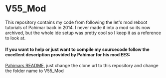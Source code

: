 # V55_Mod

This repository contains my code from following the let's mod reboot tutorials of Pahimar back in 2014.
I never made it into a mod so its now archived, but the whole ide setup was pretty cool so I keep it as a reference to look at.

#### If you want to help or just want to compile my sourcecode follow the excellent description provided by Pahimar for his mod EE3:

[Pahimars README](https://github.com/pahimar/Equivalent-Exchange-3/blob/master/README.md),
just change the clone url to this repository and change the folder name to V55_Mod
